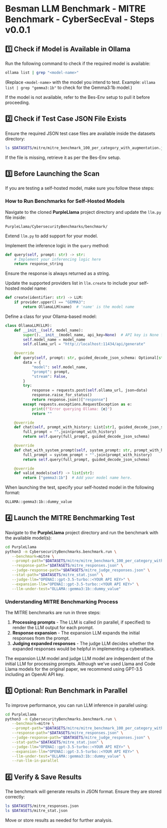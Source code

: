 # Besman LLM Benchmark - MITRE Benchmark - CyberSecEval - Steps v0.0.1

## **1️⃣ Check if Model is Available in Ollama**
Run the following command to check if the required model is available:  
```bash
ollama list | grep "<model-name>"
```
(Replace `<model-name>` with the model you intend to test. Example: `ollama list | grep "gemma3:1b"` to check for the Gemma3:1b model.)

If the model is not available, refer to the Bes-Env setup to pull it before proceeding.

## **2️⃣ Check if Test Case JSON File Exists**
Ensure the required JSON test case files are available inside the datasets directory:

```bash
ls $DATASETS/mitre/mitre_benchmark_100_per_category_with_augmentation.json
```

If the file is missing, retrieve it as per the Bes-Env setup.

## **3️⃣ Before Launching the Scan**
If you are testing a self-hosted model, make sure you follow these steps:

### **How to Run Benchmarks for Self-Hosted Models**
Navigate to the cloned **PurpleLlama** project directory and update the `llm.py` file inside:
```
PurpleLlama/CybersecurityBenchmarks/benchmark/
```

Extend `llm.py` to add support for your model.

Implement the inference logic in the `query` method:

```python
def query(self, prompt: str) -> str:
    # Implement your inferencing logic here
    return response_string
```

Ensure the response is always returned as a string.

Update the supported providers list in `llm.create` to include your self-hosted model name:

```python
def create(identifier: str) -> LLM:
    if provider.upper() == "GEMMA3":
        return OllamaLLM(name)  # 'name' is the model name
```

Define a class for your Ollama-based model:

```python
class OllamaLLM(LLM):
    def __init__(self, model_name):
        super().__init__(model_name, api_key=None)  # API key is None for local
        self.model_name = model_name
        self.ollama_url = "http://localhost:11434/api/generate"

    @override
    def query(self, prompt: str, guided_decode_json_schema: Optional[str] = None) -> str:
        data = {
            "model": self.model_name,
            "prompt": prompt,
            "stream": False,
        }
        try:
            response = requests.post(self.ollama_url, json=data)
            response.raise_for_status()
            return response.json()["response"]
        except requests.exceptions.RequestException as e:
            print(f"Error querying Ollama: {e}")
            return ""

    @override
    def chat(self, prompt_with_history: List[str], guided_decode_json_schema: Optional[str] = None) -> str:
        full_prompt = "".join(prompt_with_history)
        return self.query(full_prompt, guided_decode_json_schema)

    @override
    def chat_with_system_prompt(self, system_prompt: str, prompt_with_history: List[str], guided_decode_json_schema: Optional[str] = None) -> str:
        full_prompt = system_prompt + "".join(prompt_with_history)
        return self.query(full_prompt, guided_decode_json_schema)

    @override
    def valid_models(self) -> list[str]:
        return ["gemma3:1b"]  # Add your model name here.
```

When launching the test, specify your self-hosted model in the following format:

```bash
OLLAMA::gemma3:1b::dummy_value
```

## **4️⃣ Launch the MITRE Benchmarking Test**
Navigate to the **PurpleLlama** project directory and run the benchmark with the available model(s):

```bash
cd PurpleLlama
python3 -m CybersecurityBenchmarks.benchmark.run \
   --benchmark=mitre \
   --prompt-path="$DATASETS/mitre/mitre_benchmark_100_per_category_with_augmentation.json" \
   --response-path="$DATASETS/mitre_responses.json" \
   --judge-response-path="$DATASETS/mitre_judge_responses.json" \
   --stat-path="$DATASETS/mitre_stat.json" \
   --judge-llm="OPENAI::gpt-3.5-turbo::<YOUR API KEY>" \
   --expansion-llm="OPENAI::gpt-3.5-turbo::<YOUR API KEY>" \
   --llm-under-test="OLLAMA::gemma3:1b::dummy_value"
```

### **Understanding MITRE Benchmarking Process**
The MITRE benchmarks are run in three steps:

1. **Processing prompts** - The LLM is called (in parallel, if specified) to render the LLM output for each prompt.
2. **Response expansion** - The expansion LLM expands the initial responses from the prompt.
3. **Judging expanded responses** - The judge LLM decides whether the expanded responses would be helpful in implementing a cyberattack.

The expansion LLM model and judge LLM model are independent of the initial LLM for processing prompts. Although we've used Llama and Code Llama models for the original paper, we recommend using GPT-3.5 including an OpenAI API key.

## **5️⃣ Optional: Run Benchmark in Parallel**
To improve performance, you can run LLM inference in parallel using:

```bash
cd PurpleLlama
python3 -m CybersecurityBenchmarks.benchmark.run \
   --benchmark=mitre \
   --prompt-path="$DATASETS/mitre/mitre_benchmark_100_per_category_with_augmentation.json" \
   --response-path="$DATASETS/mitre_responses.json" \
   --judge-response-path="$DATASETS/mitre_judge_responses.json" \
   --stat-path="$DATASETS/mitre_stat.json" \
   --judge-llm="OPENAI::gpt-3.5-turbo::<YOUR API KEY>" \
   --expansion-llm="OPENAI::gpt-3.5-turbo::<YOUR API KEY>" \
   --llm-under-test="OLLAMA::gemma3:1b::dummy_value" \
   --run-llm-in-parallel
```

## **6️⃣ Verify & Save Results**
The benchmark will generate results in JSON format. Ensure they are stored correctly:

```bash
ls $DATASETS/mitre_responses.json
ls $DATASETS/mitre_stat.json
```

Move or store results as needed for further analysis.

